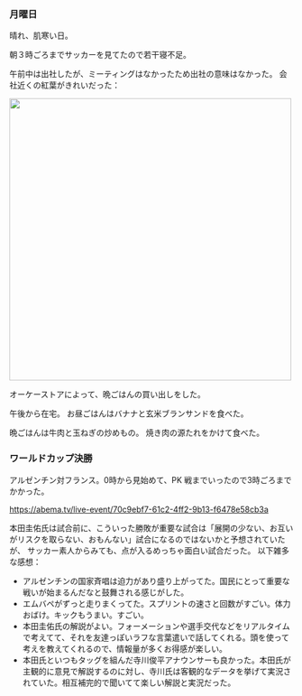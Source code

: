### 月曜日

晴れ、肌寒い日。

朝３時ごろまでサッカーを見てたので若干寝不足。

午前中は出社したが、ミーティングはなかったため出社の意味はなかった。
会社近くの紅葉がきれいだった：

<img src="https://i.imgur.com/SkGVp6b.jpg" width="500">

オーケーストアによって、晩ごはんの買い出しをした。

午後から在宅。
お昼ごはんはバナナと玄米ブランサンドを食べた。

晩ごはんは牛肉と玉ねぎの炒めもの。
焼き肉の源たれをかけて食べた。

### ワールドカップ決勝

アルゼンチン対フランス。0時から見始めて、PK 戦までいったので3時ごろまでかかった。

https://abema.tv/live-event/70c9ebf7-61c2-4ff2-9b13-f6478e58cb3a

本田圭佑氏は試合前に、こういった勝敗が重要な試合は「展開の少ない、お互いがリスクを取らない、おもんない」試合になるのではないかと予想されていたが、
サッカー素人からみても、点が入るめっちゃ面白い試合だった。
以下雑多な感想：

- アルゼンチンの国家斉唱は迫力があり盛り上がってた。国民にとって重要な戦いが始まるんだなと鼓舞される感じがした。
- エムバペがずっと走りまくってた。スプリントの速さと回数がすごい。体力おばけ。キックもうまい。すごい。
- 本田圭佑氏の解説がよい。フォーメーションや選手交代などをリアルタイムで考えてて、それを友達っぽいラフな言葉遣いで話してくれる。頭を使って考えを教えてくれるので、情報量が多くお得感が楽しい。
- 本田氏といつもタッグを組んだ寺川俊平アナウンサーも良かった。本田氏が主観的に意見で解説するのに対し、寺川氏は客観的なデータを挙げて実況されていた。相互補完的で聞いてて楽しい解説と実況だった。